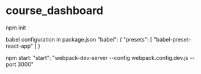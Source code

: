 # course_dashboard
npm init

babel configuration in package.json
"babel": {
    "presets": [
      "babel-preset-react-app"
    ]
  }

npm start:
"start": "webpack-dev-server --config webpack.config.dev.js --port 3000"
